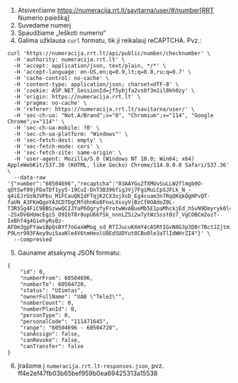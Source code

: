 1. Atsiverčiame https://numeracija.rrt.lt/savitarna/user/#/number[RRT Numerio paiešką]
2. Suvedame numerį
3. Spaudžiame „Ieškoti numerio“
4. Galima užklausa `curl` formatu, tik ji reikalauj reCAPTCHA. Pvz.:
```
curl 'https://numeracija.rrt.lt/api/public/number/checknumber' \
  -H 'authority: numeracija.rrt.lt' \
  -H 'accept: application/json, text/plain, */*' \
  -H 'accept-language: en-US,en;q=0.9,lt;q=0.8,ru;q=0.7' \
  -H 'cache-control: no-cache' \
  -H 'content-type: application/json; charset=UTF-8' \
  -H 'cookie: ASP.NET_SessionId=jf5ybjfa2vs0f3m1il0kh0zy' \
  -H 'origin: https://numeracija.rrt.lt' \
  -H 'pragma: no-cache' \
  -H 'referer: https://numeracija.rrt.lt/savitarna/user/' \
  -H 'sec-ch-ua: "Not.A/Brand";v="8", "Chromium";v="114", "Google Chrome";v="114"' \
  -H 'sec-ch-ua-mobile: ?0' \
  -H 'sec-ch-ua-platform: "Windows"' \
  -H 'sec-fetch-dest: empty' \
  -H 'sec-fetch-mode: cors' \
  -H 'sec-fetch-site: same-origin' \
  -H 'user-agent: Mozilla/5.0 (Windows NT 10.0; Win64; x64) AppleWebKit/537.36 (KHTML, like Gecko) Chrome/114.0.0.0 Safari/537.36' \
  --data-raw '{"number":"60504696","recaptcha":"03AAYGu2TXMUvSuLLW2flmgb9O-qOtSwf09jFDaTDf1yy5-19CuI-DnT3B396figJVj7FgiMuLCpSJFLk_N_-q4iEJrUzNJVPbu_M1FCauQKIdFTqjK2CX3ojXsD_Eg4cuam3n7RqQKqkQgHPvQT-faUN_A3FKmQgoYA3CD7DgCMfdhnKo8FnxLXssyVjBzCf0OAdoZ0L-T3R5Sg4FiC9BBSzwwQCIJYaP6OgryfyFrotwWvABueMb5E1paMhckjEd_hSvN9Dmyryk0l4Nh0xTBBUoKd9BvWlk5gnixN--2SxDV6HUmcEgiS_O9IbT0r8opU66fSk_nnnLZSi2w7ytWzSsst0z7_VgCOBCm2ozT-IeBhf4g4GiehyRs0z-AFOm3gpFYawiBpQsBYf7oGaxWMog_xd_RTIJucuKXmY4cA5RtIGvN8G3p3D0r7BctJZjtmieGzZ0WifAV2H0mkt6wauypJ3B6rvkX6XukZPC_7lYSbXzh7iDLCUePFS-P9Lnr993FAoy9ui5aaNle4V6tmHeolU8EdSUDYut8CBo0le3aTlIdWHrZI4"}' \
  --compressed
```
5. Gauname atsakymą JSON formatu:
```
{
    "id": 0,
    "numberFrom": 60504696,
    "numberTo": 60504720,
    "status": "Užimtas",
    "ownerFullName": "UAB \"Tele2\"",
    "numberCount": 0,
    "numberPlanId": 0,
    "personType": 0,
    "personalCode": "111471645",
    "range": "60504696 - 60504720",
    "canAssign": false,
    "canRevoke": false,
    "canTransfer": false
}
```
6. Įrašome į `numeracija.rrt.lt-responses.json`, pvz. ff4e2ef47fb03b65bef959b0ea69425313a15538
